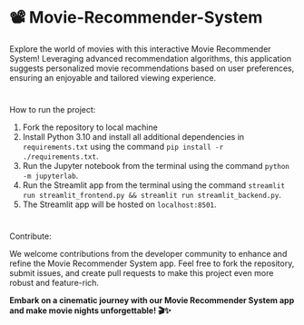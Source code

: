 # 📽 Movie-Recommender-System

Explore the world of movies with this interactive Movie Recommender System! Leveraging advanced recommendation algorithms, this application suggests personalized movie recommendations based on user preferences, ensuring an enjoyable and tailored viewing experience.

#

How to run the project:
1. Fork the repository to local machine
2. Install Python 3.10 and install all additional dependencies in `requirements.txt` using the command `pip install -r ./requirements.txt`.
3. Run the Jupyter notebook from the terminal using the command `python -m jupyterlab`.
4. Run the Streamlit app from the terminal using the command `streamlit run streamlit_frontend.py && streamlit run streamlit_backend.py`.
5. The Streamlit app will be hosted on `localhost:8501`.

# 

Contribute:

We welcome contributions from the developer community to enhance and refine the Movie Recommender System app. Feel free to fork the repository, submit issues, and create pull requests to make this project even more robust and feature-rich.

<b>Embark on a cinematic journey with our Movie Recommender System app and make movie nights unforgettable! 🎬✨</b>
